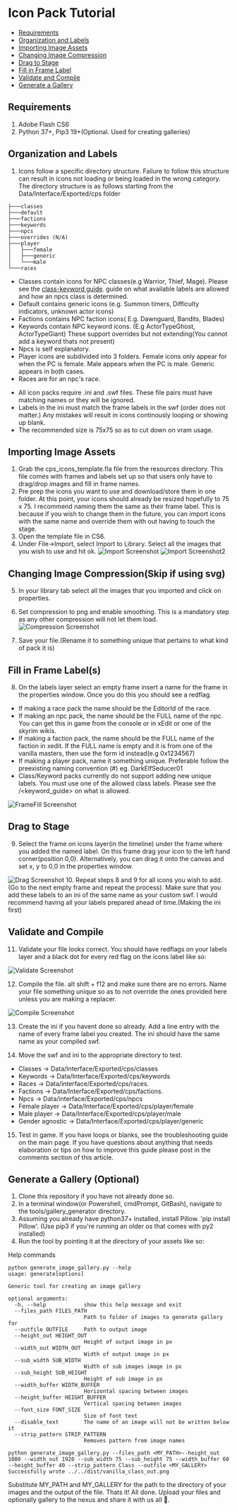 ﻿# Icon Pack Tutorial

- [Requirements](#requirements)
- [Organization and Labels](#organization-and-labels)
- [Importing Image Assets](#importing-image-assets)
- [Changing Image Compression](#changing-image-compression)
- [Drag to Stage](#drag-to-stage)
- [Fill in Frame Label](#fill-in-frame-labels)
- [Validate and Compile](#validate-and-compile)
- [Generate a Gallery](#generate-a-gallery)

## Requirements

1. Adobe Flash CS6
2. Python 37+, Pip3 19+(Optional. Used for creating galleries)

## Organization and Labels

1. Icons follow a specific directory structure. Failure to follow this structure can result in icons not loading or being loaded in the wrong category.
The directory structure is as follows starting from the Data/Interface/Exported/cps folder

```shell
├───classes
├───default
├───factions
├───keywords
├───npcs
├───overrides (N/A)
├───player
│   ├───female
│   ├───generic
│   └───male
└───races
```

* Classes contain icons for NPC classes(e.g Warrior, Thief, Mage). Please see the [class-keyword guide](class-keyword-availability.md). guide on what available labels are allowed and how an npcs class is determined.
* Default contains generic icons (e.g. Summon timers, Difficulty indicators, unknown actor icons)
* Factions contains NPC faction icons( E.g. Dawnguard, Bandits, Blades)
* Keywords contain NPC keyword icons. (E.g ActorTypeGhost, ActorTypeGiant) These support overrides but not extending(You cannot add a keyword thats not present)
* Npcs is self explanatory.
* Player icons are subdivided into 3 folders. Female icons only appear for when the PC is female. Male appears when the PC is male. Generic appears in both cases.
* Races are for an npc's race.

- All icon packs require .ini and .swf files. These file pairs must have matching names or they will be ignored.
- Labels in the ini must match the frame labels in the swf (order does not matter.) Any mistakes will result in icons continously looping or showing up blank.
- The recommended size is 75x75 so as to cut down on vram usage.

## Importing Image Assets

1. Grab the cps_icons_template.fla file from the resources directory. This file comes with frames and labels set up so that users only have to drag/drop images and fill in frame names.
2. Pre prep the icons you want to use and download/store them in one folder. At this point, your icons should already be resized hopefully to 75 x 75. I recommend naming them the same as their frame label.
This is because if you wish to change them in the future, you can import icons with the same name and override them with out having to touch the stage.
3. Open the template file in CS6.
4. Under File->Import, select Import to Library. Select all the images that you wish to use and hit ok.
![Import Screenshot](images/StepImport.png)
![Import Screenshot2](images/StepImport2.png)

## Changing Image Compression(Skip if using svg)

5. In your library tab select all the images that you imported and click on properties.
6. Set compression to png and enable smoothing. This is a mandatory step as any other compression will not let them load.
![Compression Screenshot](images/StepCompression.png)

7. Save your file.(Rename it to something unique that pertains to what kind of pack it is)

## Fill in Frame Label(s)

8. On the labels layer select an empty frame insert a name for the frame in the properties window. Once you do this you should see a redflag.
- If making a race pack the name should be the EditorId of the race.
- If making an npc pack, the name should be the FULL name of the npc. You can get this in game from the console or in xEdit or one of the skyrim wikis.
- If making a faction pack, the name should be the FULL name of the faction in xedit. If the FULL name is empty and it is from one of the vanilla masters, then use the form id instead(e.g 0x1234567)
- If making a player pack, name it something unique. Preferable follow the preexisting naming convention <RaceType>(#) eg. DarkElfSeducer01
- Class/Keyword packs currently do not support adding new unique labels. You must use one of the allowed class labels. Please see the <class guide>/<keyword_guide> on what is allowed.

![FrameFill Screenshot](images/StepFillFrame.png)

## Drag to Stage
9. Select the frame on icons layer(in the timeline) under the frame where you added the named label. On this frame drag your icon to the left hand corner(position 0,0). Alternatively, you can drag it
onto the canvas and set x, y to 0,0 in the properties window.

![Drag Screenshot](images/StepDragOrigin.png)
10. Repeat steps 8 and 9 for all icons you wish to add.(Go to the next empty frame and repeat the process). Make sure that you add these labels to an ini of the same name as your custom swf. I would recommend having all your labels prepared ahead of time.(Making the ini first)

## Validate and Compile
11. Validate your file looks correct. You should have redflags on your labels layer and a black dot for every red flag on the icons label like so:

![Validate Screenshot](images/StepValidate.png)

12. Compile the file. alt shift + f12 and make sure there are no errors. Name your file something unique so as to not override the ones provided here unless you
are making a replacer.

![Compile Screenshot](images/StepCompile.png)

13. Create the ini if you havent done so already. Add a line entry with the name of every frame label you created. The ini should have the same name as your compiled swf.

14. Move the swf and ini to the appropriate directory to test.

- Classes         -> Data/Interface/Exported/cps/classes
- Keywords        -> Data/Interface/Exported/cps/keywords
- Races           -> Data/interface/Exported/cps/races.
- Factions        -> Data/Interface/Exported/cps/factions.
- Npcs            -> Data/interface/Exported/cps/npcs
- Female player   -> Data/Interface/Exported/cps/player/female
- Male player     -> Data/Interface/Exported/cps/player/male
- Gender agnostic -> Data/Interface/Exported/cps/player/generic

15. Test in game. If you have loops or blanks, see the troubleshooting guide on the main page.
If you have questions about anything that needs elaboration or tips on how to improve this guide please post in the comments section of this article.



## Generate a Gallery (Optional)

1. Clone this repository if you have not already done so.
2. In a terminal window(or Powershell, cmdPrompt, GitBash), navigate to the tools/gallery_generator directory. 
3. Assuming you already have python37+ installed, install Pillow. 'pip install Pillow'. (Use pip3 if you're running an older os that comes with py2 installed)
4. Run the tool by pointing it at the directory of your assets like so:
	
Help commands
```shell
python generate_image_gallery.py --help
usage: generate[options]

Generic tool for creating an image gallery

optional arguments:
  -h, --help            show this help message and exit
  --files_path FILES_PATH
                        Path to folder of images to generate gallery for
  --outfile OUTFILE     Path to output image
  --height_out HEIGHT_OUT
                        Height of output image in px
  --width_out WIDTH_OUT
                        Width of output image in px
  --sub_width SUB_WIDTH
                        Width of sub images image in px
  --sub_height SUB_HEIGHT
                        Height of sub image in px
  --width_buffer WIDTH_BUFFER
                        Horizontal spacing between images
  --height_buffer HEIGHT_BUFFER
                        Vertical spacing between images
  --font_size FONT_SIZE
                        Size of font text
  --disable_text        The name of an image will not be written below it
  --strip_pattern STRIP_PATTERN
                        Removes pattern from image names

```

```shell
python generate_image_gallery.py --files_path <MY_PATH>--height_out 1080 --width_out 1920 --sub_width 75 --sub_height 75 --width_buffer 60 --height_buffer 40 --strip_pattern Class --outfile <MY_GALLERY>
Successfully wrote ../../dist/vanilla_class_out.png
```
Substitute MY_PATH and MY_GALLERY for the path to the directory of your images and the output of the file. 
Thats it! All done. Upload your files and optionally gallery to the nexus and share it with us all :pray:.